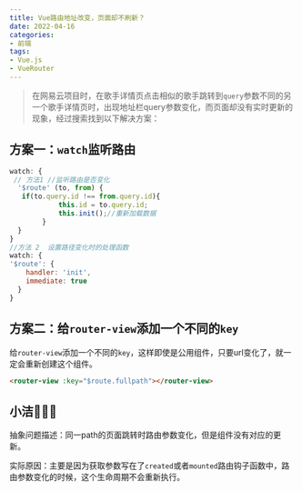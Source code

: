 ```yaml
---
title: Vue路由地址改变，页面却不刷新？
date: 2022-04-16
categories:
- 前端
tags:
- Vue.js
- VueRouter
---
```


>在网易云项目时，在歌手详情页点击相似的歌手跳转到`query`参数不同的另一个歌手详情页时，出现地址栏query参数变化，而页面却没有实时更新的现象，经过搜索找到以下解决方案：

## 方案一：`watch`监听路由

```js
watch: {
 // 方法1 //监听路由是否变化
  '$route' (to, from) {
   if(to.query.id !== from.query.id){
            this.id = to.query.id;
            this.init();//重新加载数据
        }
  }
}
//方法 2  设置路径变化时的处理函数
watch: {
'$route': {
    handler: 'init',
    immediate: true
  }
}
```

## 方案二：给`router-view`添加一个不同的`key`

给`router-view`添加一个不同的`key`，这样即使是公用组件，只要url变化了，就一定会重新创建这个组件。

```html
<router-view :key="$route.fullpath"></router-view>	
```

## 小洁🙎🏼‍♀️

抽象问题描述：同一path的页面跳转时路由参数变化，但是组件没有对应的更新。

实际原因：主要是因为获取参数写在了`created`或者`mounted`路由钩子函数中，路由参数变化的时候，这个生命周期不会重新执行。

